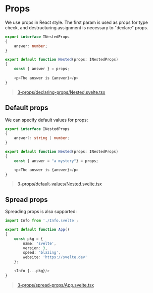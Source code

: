 # Props

We use props in React style. The first param is used as props for type check, and destructuring assignment is necessary to "declare" props.

```typescript
export interface INestedProps
{
    answer: number;
}

export default function Nested(props: INestedProps)
{
    const { answer } = props;
    
    <p>The answer is {answer}</p>
}
```

>[3-props/declaring-props/Nested.svelte.tsx](https://github.com/mistlog/svelte-draft-tutorial/blob/master/src/examples/3-props/declaring-props/Nested.svelte.tsx)

## Default props

We can specify default values for props:

```typescript
export interface INestedProps
{
    answer?: string | number;
}

export default function Nested(props: INestedProps)
{
    const { answer = "a mystery"} = props;

    <p>The answer is {answer}</p>
}
```

>[3-props/default-values/Nested.svelte.tsx](https://github.com/mistlog/svelte-draft-tutorial/blob/master/src/examples/3-props/default-values/Nested.svelte.tsx)
## Spread props

Spreading props is also supported:

```typescript
import Info from './Info.svelte';

export default function App()
{
    const pkg = {
        name: 'svelte',
        version: 3,
        speed: 'blazing',
        website: 'https://svelte.dev'
    };

    <Info {...pkg}/>
}
```

>[3-props/spread-props/App.svelte.tsx](https://github.com/mistlog/svelte-draft-tutorial/blob/master/src/examples/3-props/spread-props/App.svelte.tsx)